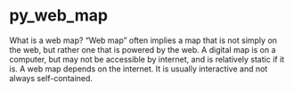 # py_web_map
What is a web map? “Web map” often implies a map that is not simply on the web, but rather one that is powered by the web. A digital map is on a computer, but may not be accessible by internet, and is relatively static if it is. A web map depends on the internet. It is usually interactive and not always self-contained.

